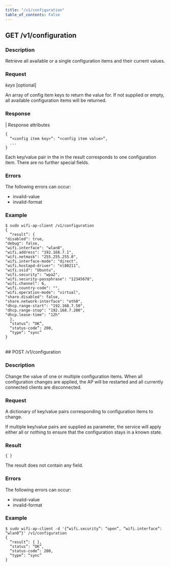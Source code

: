 ```yaml
---
title: "/v1/configuration"
table_of_contents: False
---
```


## GET /v1/configuration

### Description

Retrieve all available or a single configuration items and their current values.

### Request

*keys* [optional]

An array of config item keys to return the value for. If not supplied or empty, all available configuration items will be returned.

### Response

| Response attributes

```
{
  “<config item key>”: “<config item value>”,
  ...
}
```

Each key/value pair in the in the result corresponds to one configuration item. There are no further special fields.

### Errors

The following errors can occur:

 * invalid-value
 * invalid-format

### Example

```
$ sudo wifi-ap-client /v1/configuration
{
  “result”: {
"disabled": true,
"debug": false,
"wifi.interface": "wlan0",
"wifi.address": "192.168.7.1",
"wifi.netmask": "255.255.255.0",
"wifi.interface-mode": "direct",
"wifi.hostapd-driver": "nl80211",
"wifi.ssid": "Ubuntu",
"wifi.security": "wpa2",
"wifi.security-passphrase": "12345678",
"wifi.channel": 6,
"wifi.country-code": "",
"wifi.operation-mode": "virtual",
"share.disabled": false,
"share.network-interface": "eth0",
"dhcp.range-start": "192.168.7.50",
"dhcp.range-stop": "192.168.7.200",
"dhcp.lease-time": "12h"
  },
  “status”: “OK”,
  “status-code”: 200,
  “type”: “sync”
}
```
</br>
## POST /v1/configuration

### Description

Change the value of one or multiple configuration items. When all configuration changes are applied, the AP will be restarted and all currently connected clients are disconnected.

### Request

A dictionary of key/value pairs corresponding to configuration items to change.

If multiple key/value pairs are supplied as parameter, the service will apply either all or nothing to ensure that the configuration stays in a known state.

### Result

```
{ }
```

The result does not contain any field.

### Errors

The following errors can occur:

 * invalid-value
 * invalid-format

### Example

```
$ sudo wifi-ap-client -d '{“wifi.security”: “open”, “wifi.interface”: “wlan0”}' /v1/configuration
{
  “result”: { },
  “status”: “OK”,
  “status-code”: 200,
  “type”: “sync”
}
```
